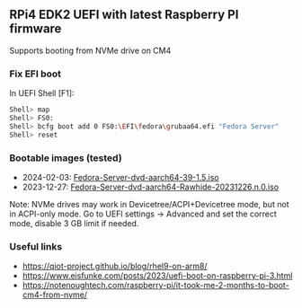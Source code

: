 ## RPi4 EDK2 UEFI with latest Raspberry PI firmware

Supports booting from NVMe drive on CM4

### Fix EFI boot

In UEFI Shell [F1]:
```sh
Shell> map
Shell> FS0:
Shell> bcfg boot add 0 FS0:\EFI\fedora\grubaa64.efi "Fedora Server"
Shell> reset
```

### Bootable images (tested)
- 2024-02-03: [Fedora-Server-dvd-aarch64-39-1.5.iso](https://download.fedoraproject.org/pub/fedora/linux/releases/39/Server/aarch64/iso/Fedora-Server-dvd-aarch64-39-1.5.iso)
- 2023-12-27: [Fedora-Server-dvd-aarch64-Rawhide-20231226.n.0.iso](https://mirrors.hostiserver.com/fedora/fedora/linux/development/rawhide/Server/aarch64/iso/Fedora-Server-dvd-aarch64-Rawhide-20231226.n.0.iso)

Note: NVMe drives may work in Devicetree/ACPI+Devicetree mode, but not in ACPI-only mode.
Go to UEFI settings -> Advanced and set the correct mode, disable 3 GB limit if needed.

### Useful links
- https://qiot-project.github.io/blog/rhel9-on-arm8/
- https://www.eisfunke.com/posts/2023/uefi-boot-on-raspberry-pi-3.html
- https://notenoughtech.com/raspberry-pi/it-took-me-2-months-to-boot-cm4-from-nvme/
